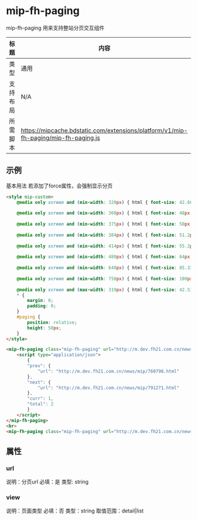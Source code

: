 # mip-fh-paging 

mip-fh-paging 用来支持整站分页交互组件

标题|内容
----|----
类型|通用
支持布局|N/A
所需脚本|https://mipcache.bdstatic.com/extensions/platform/v1/mip-fh-paging/mip-fh-paging.js

## 示例
基本用法
若添加了force属性，会强制显示分页

```html
<style mip-custom>
    @media only screen and (min-width: 320px) { html { font-size: 42.66667px; } }
    
    @media only screen and (min-width: 360px) { html { font-size: 48px; } }
    
    @media only screen and (min-width: 375px) { html { font-size: 50px; } }
    
    @media only screen and (min-width: 384px) { html { font-size: 51.2px; } }
    
    @media only screen and (min-width: 414px) { html { font-size: 55.2px; } }
    
    @media only screen and (min-width: 480px) { html { font-size: 64px; } }
    
    @media only screen and (min-width: 640px) { html { font-size: 85.33333px; } }
    
    @media only screen and (min-width: 750px) { html { font-size: 100px; } }
    
    @media only screen and (max-width: 319px) { html { font-size: 42.53333px; } }
    * {
        margin: 0;
        padding: 0;
    }
    #paging {
        position: relative;
        height: 50px;
    }
</style>

<mip-fh-paging class="mip-fh-paging" url="http://m.dev.fh21.com.cn/news/mip/760798_$1.html">
    <script type="application/json">
        {
        "prev": {
            "url": "http://m.dev.fh21.com.cn/news/mip/760798.html"
        },
        "next": {
            "url": "http://m.dev.fh21.com.cn/news/mip/791271.html"
        },
        "curr": 1,
        "total": 2
        }
    </script>
</mip-fh-paging>
<br>
<mip-fh-paging class="mip-fh-paging" url="http://m.dev.fh21.com.cn/news/mip/760798_$1.html" force></mip-fh-paging>
```

## 属性

### url 

说明：分页url
必填：是
类型: string

### view

说明：页面类型
必填：否
类型：string
取值范围：detail|list

